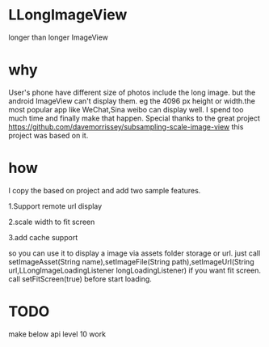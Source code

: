 LLongImageView
==============

longer than longer ImageView

why
==============

User's phone have different size of photos include the long image. but the android ImageView can't display them. eg the 4096 px height or width.the most popular app like WeChat,Sina weibo can display well. I spend too much time and finally make that happen.
Special thanks to the great project https://github.com/davemorrissey/subsampling-scale-image-view  this project was based on it.


how
==============
I copy the based on project and add two sample features.

1.Support remote url display

2.scale width to fit screen

3.add cache support

so you can use it to display a image via assets folder storage or url.
just call setImageAsset(String name),setImageFile(String path),setImageUrl(String url,LLongImageLoadingListener longLoadingListener)
if you want fit screen.
call setFitScreen(true) before start loading.


TODO
==============
make below api level 10 work
